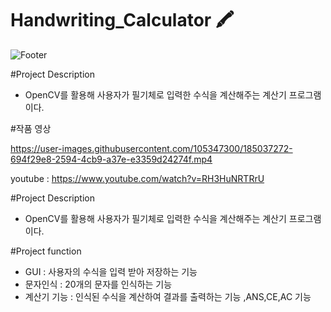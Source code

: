 # Handwriting_Calculator 🖍
![Footer](https://capsule-render.vercel.app/api?type=waving&color=auto&height=200&section=footer)

#Project Description
- OpenCV를 활용해 사용자가 필기체로 입력한 수식을 계산해주는 계산기 프로그램이다.

#작품 영상

https://user-images.githubusercontent.com/105347300/185037272-694f29e8-2594-4cb9-a37e-e3359d24274f.mp4

youtube :  https://www.youtube.com/watch?v=RH3HuNRTRrU

#Project Description
- OpenCV를 활용해 사용자가 필기체로 입력한 수식을 계산해주는 계산기 프로그램이다.

#Project function
- GUI : 사용자의 수식을 입력 받아 저장하는 기능
- 문자인식 : 20개의 문자를 인식하는 기능
- 계산기 기능 : 인식된 수식을 계산하여 결과를 출력하는 기능 ,ANS,CE,AC 기능

